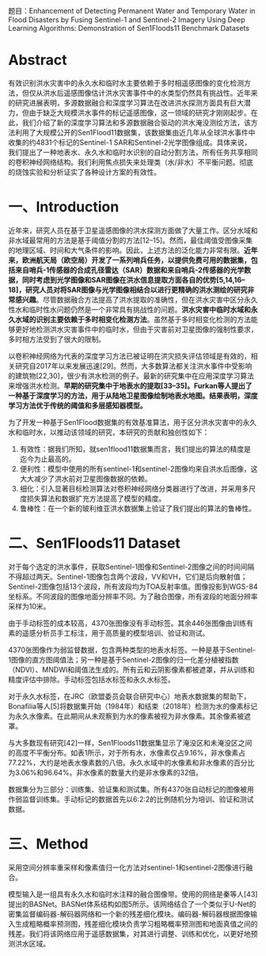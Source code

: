 题目：Enhancement of Detecting Permanent Water and Temporary Water in Flood Disasters by Fusing Sentinel-1 and Sentinel-2 Imagery Using Deep Learning Algorithms: Demonstration of Sen1Floods11 Benchmark Datasets

# Abstract

有效识别洪水灾害中的永久水和临时水主要依赖于多时相遥感图像的变化检测方法，但仅从洪水后遥感图像估计洪水灾害事件中的水类型仍然具有挑战性。近年来的研究进展表明，多源数据融合和深度学习算法在改进洪水探测方面具有巨大潜力，但由于缺乏大规模洪水事件的标记遥感图像，这一领域的研究才刚刚起步。在此，我们介绍了新的深度学习算法和多源数据融合驱动的洪水淹没测绘方法，该方法利用了大规模公开的Sen1Flood11数据集，该数据集由近几年从全球洪水事件中收集的约4831个标记的Sentinel-1  SAR和Sentinel-2光学图像组成。具体来说，我们提出了一种地表水、永久水和临时水识别的自动分割方法，所有任务共享相同的卷积神经网络结构。我们利用焦点损失来处理类（水/非水）不平衡问题。彻底的烧蚀实验和分析证实了各种设计方案的有效性。

# 一、Introduction

​		近年来，研究人员在基于卫星遥感图像的洪水探测方面做了大量工作。区分水域和非水域最常用的方法是基于阈值分割的方法[12–15]。然而，最佳阈值受图像采集的地理区域、时间和大气条件的影响。因此，上述方法的泛化能力非常有限。**近年来，欧洲航天局（欧空局）开发了一系列哨兵任务，以提供免费可用的数据集，包括来自哨兵-1传感器的合成孔径雷达（SAR）数据和来自哨兵-2传感器的光学数据，同时考虑到光学图像和SAR图像在洪水信息提取方面各自的优势[5,14,16–18]，研究人员对将SAR图像与光学图像相结合以进行更精确的洪水测绘的研究非常感兴趣**。尽管数据融合方法提高了洪水提取的准确性，但在洪水灾害中区分永久性水和临时性水问题仍然是一个非常具有挑战性的问题。**洪水灾害中临时水域和永久水域的识别主要依赖于多时相变化检测方法**。虽然基于多时相变化检测的方法能够更好地检测洪水灾害事件中的临时水，但由于灾害前对卫星图像的强制性要求，多时相方法受到了很大的限制。

​		以卷积神经网络为代表的深度学习方法已被证明在洪灾损失评估领域是有效的，相关研究自2017年以来发展迅速[29]。然而，大多数算法都关注洪水事件中受影响的建筑物[22,30]，很少有洪水检测的例子。最新的研究集中在应用深度学习算法来增强洪水检测。**早期的研究集中于地表水的提取[33–35]。Furkan等人提出了一种基于深度学习的方法，用于从陆地卫星图像绘制地表水地图。结果表明，深度学习方法优于传统的阈值和多层感知器模型。**

​		为了开发一种基于Sen1Flood数据集的有效基准算法，用于区分洪水灾害中的永久水和临时水，以推动该领域的研究，本研究的贡献和独创性如下：

1. 有效性：据我们所知，就sen1flood11数据集而言，我们提出的算法的精度是迄今为止最高的。
2. 便利性：模型中使用的所有sentinel-1和sentinel-2图像均来自洪水后图像，这大大减少了洪水前对卫星图像数据的依赖。
3. 细化：引入显著目标检测算法对卷积神经网络分类器进行了改进，并采用多尺度损失算法和数据扩充方法提高了模型的精度。
4. 鲁棒性：在一个新的玻利维亚洪水数据集上验证了我们提出的算法的鲁棒性。

# 二、Sen1Floods11 Dataset

​		对于每个选定的洪水事件，获取Sentinel-1图像和Sentinel-2图像之间的时间间隔不得超过两天。Sentinel-1图像包含两个波段，VV和VH，它们是后向散射值；Sentinel-2图像包括13个波段，所有波段均为TOA反射率值。图像投影到WGS-84坐标系。不同波段的图像地面分辨率不同。为了融合图像，所有波段的地面分辨率采样为10米。

​		由于手动标签的成本较高，4370张图像没有手动标签。其余446张图像由训练有素的遥感分析员手工标注，用于高质量的模型培训、验证和测试。

​		4370张图像作为弱监督数据，包含两种类型的地表水标签。一种是基于Sentinel-1图像的直方图阈值法；另一种是基于Sentinel-2图像的归一化差分植被指数（NDVI）、MNDWI和阈值法生成的。所有云和云阴影像素都被遮罩，并从训练和精度评估中排除。手动标签包括水标签和永久水标签。

​		对于永久水标签，在JRC（欧盟委员会联合研究中心）地表水数据集的帮助下，Bonafilia等人[5]将数据集开始（1984年）和结束（2018年）检测为水的像素标记为永久水像素。在此期间从未观察到为水的像素被视为非水像素。其余像素被遮罩。

​		与大多数现有研究[42]一样，Sen1Floods11数据集显示了淹没区和未淹没区之间的高度不平衡分布。如表1所示，对于所有水，水像素仅占9.16%，非水像素占77.22%，大约是地表水像素数的八倍。永久水域中的水像素和非水像素的百分比为3.06%和96.64%。非水像素的数量大约是非水像素的32倍。

​		数据集分为三部分：训练集、验证集和测试集。所有4370张自动标记的图像被用作弱监督训练集。手动标记的数据首先以6:2:2的比例随机分为培训、验证和测试数据。

# 三、Method

采用空间分辨率重采样和像素值归一化方法对sentinel-1和sentinel-2图像进行融合。

模型输入是一组具有永久水和临时水注释的融合图像带。使用的网络是秦等人[43]提出的BASNet。BASNet体系结构如图5所示。该网络结合了一个类似于U-Net的密集监督编码器-解码器网络和一个新的残差细化模块。编码器-解码器根据图像输入生成粗略概率预测图，残差细化模块负责学习粗略概率预测图和地面真值之间的残差。我们将该网络应用于遥感数据集，对其进行调整、训练和优化，以更好地预测洪水区域。
